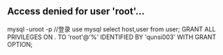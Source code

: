 ## Access denied for user 'root'...

mysql -uroot -p //登录
use mysql
select host,user from user;
GRANT ALL PRIVILEGES ON *.* TO 'root'@'%' IDENTIFIED BY 'qunsi003' WITH GRANT OPTION;
